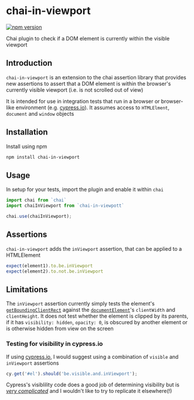 # chai-in-viewport

[![npm version](https://badge.fury.io/js/chai-in-viewport.svg)](https://badge.fury.io/js/chai-in-viewport)

Chai plugin to check if a DOM element is currently within the visible viewport

## Introduction

`chai-in-viewport` is an extension to the chai assertion library that provides new assertions to 
assert that a DOM element is within the browser's currently visible viewport (i.e. is not scrolled
out of view)

It is intended for use in integration tests that run in a browser or browser-like environment (e.g.
[cypress.io](https://www.cypress.io/)). It assumes access to `HTMLElment`, `document` and
`window` objects

## Installation

Install using npm

```sh
npm install chai-in-viewport
```

## Usage

In setup for your tests, import the plugin and enable it within `chai`

```js
import chai from `chai`
import chaiInViewport from `chai-in-viewpott`

chai.use(chaiInViewport);
```

## Assertions

`chai-in-viewport` adds the `inViewport` assertion, that can be applied to a HTMLElement

```js
expect(element1).to.be.inViewport
expect(element2).to.not.be.inViewport
```

## Limitations

The `inViewport` assertion currently simply tests the element's
[`getBoundingClientRect`](https://developer.mozilla.org/en-US/docs/Web/API/Element/getBoundingClientRect)
against the [`documentElement`](https://developer.mozilla.org/en-US/docs/Web/API/Document/documentElement)'s
`clientWidth` and `clientHeight`. It does not test whether the element is clipped by its parents, if
it has `visibility: hidden`, `opacity: 0`, is obscured by another element or is otherwise hidden from
view on the screen

### Testing for visibility in cypress.io

If using [cypress.io](https://www.cypress.io/), I would suggest using a combination of
`visible` and `inViewport` assertions

```js
cy.get('#el').should('be.visible.and.inViewport');
```

Cypress's visiblility code does a good job of determining visibility but is [_very complicated_](https://github.com/cypress-io/cypress/blob/master/packages/driver/src/dom/visibility.coffee)
and I wouldn't like to try to replicate it elsewhere(!)
